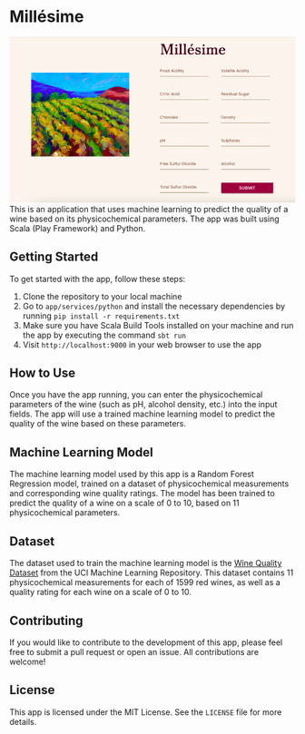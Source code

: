 # Millésime
![Screenshot](./data/screenshot.png)
This is an application that uses machine learning to predict the quality of a wine based on its physicochemical parameters. The app was built using Scala (Play Framework) and Python.

## Getting Started

To get started with the app, follow these steps:

1. Clone the repository to your local machine
2. Go to `app/services/python` and install the necessary dependencies by running `pip install -r requirements.txt`
3. Make sure you have Scala Build Tools installed on your machine and run the app by executing the command `sbt run`
4. Visit `http://localhost:9000` in your web browser to use the app

## How to Use

Once you have the app running, you can enter the physicochemical parameters of the wine (such as pH, alcohol density, etc.) into the input fields. The app will use a trained machine learning model to predict the quality of the wine based on these parameters.

## Machine Learning Model

The machine learning model used by this app is a Random Forest Regression model, trained on a dataset of physicochemical measurements and corresponding wine quality ratings. The model has been trained to predict the quality of a wine on a scale of 0 to 10, based on 11 physicochemical parameters.

## Dataset

The dataset used to train the machine learning model is the [Wine Quality Dataset](https://archive.ics.uci.edu/ml/datasets/wine+quality) from the UCI Machine Learning Repository. This dataset contains 11 physicochemical measurements for each of 1599 red wines, as well as a quality rating for each wine on a scale of 0 to 10.

## Contributing

If you would like to contribute to the development of this app, please feel free to submit a pull request or open an issue. All contributions are welcome!

## License

This app is licensed under the MIT License. See the `LICENSE` file for more details.